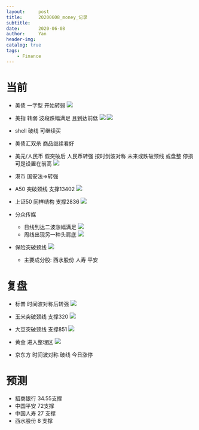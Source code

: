 ```yaml
---
layout:     post
title:      20200608_money_记录
subtitle:   
date:       2020-06-08
author:     Yan
header-img: 
catalog: true
tags:
    - Finance
---
```


# 当前
* 美债 一字型 开始转弱
![](/img/test.mp4_20200609_000230.375.jpg)

* 美指 转弱 波段跌幅满足 且到达前低
![](/img/test.mp4_20200608_235947.062.jpg)
![](/img/test.mp4_20200609_000054.312.jpg)

* shell 破线 可继续买

* 美债汇双杀 商品继续看好

* 美元/人民币  假突破后 人民币转强 按时剑波对称 未来或跌破颈线 或盘整 停损可是设置在前高
![](/img/test.mp4_20200609_000546.625.jpg)

* 港币 国安法=>转强

* A50 突破颈线 支撑13402
![](/img/test.mp4_20200609_000945.968.jpg)

* 上证50 同样结构  支撑2836
![](/img/test.mp4_20200609_001118.171.jpg)

* 分众传媒 
  * 日线到达二波涨幅满足
![](/img/test.mp4_20200609_001352.156.jpg)
  * 周线出现另一种头肩底
![](/img/test.mp4_20200609_001546.421.jpg)
 

* 保险突破颈线
![](/img/test.mp4_20200609_003027.687.jpg)

  * 主要成分股: 西水股份 人寿 平安
  
# 复盘
* 标普 时间波对称后转强
![](/img/test.mp4_20200608_235704.562.jpg)

* 玉米突破颈线 支撑320
![](/img/test.mp4_20200609_011255.156.jpg)

* 大豆突破颈线 支撑851
![](/img/test.mp4_20200609_011341.375.jpg)

* 黄金 进入整理区
![](/img/test.mp4_20200609_011714.953.jpg)

* 京东方 时间波对称 破线 今日涨停


# 预测
* 招商银行 34.55支撑
* 中国平安 72支撑
* 中国人寿 27 支撑
* 西水股份 8 支撑
